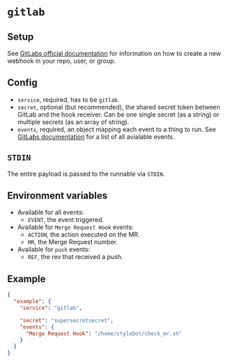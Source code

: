 `gitlab`
========

Setup
-----

See [GitLabs official documentation](https://gitlab.com/help/user/project/integrations/webhooks) for information on how to create a new webhook in your repo, user, or group.

Config
------

* `service`, required, has to be `gitlab`.
* `secret`, optional (but recommended), the shared secret token between GitLab and the hook receiver. Can be one single secret (as a string) or multiple secrets (as an array of string).
* `events`, required, an object mapping each event to a thing to run. See [GitLabs documentation](https://gitlab.com/help/user/project/integrations/webhooks) for a list of all avialable events.

`STDIN`
-------

The entire payload is passed to the runnable via `STDIN`.

Environment variables
---------------------

* Available for all events:
  * `EVENT`, the event triggered.
* Available for `Merge Request Hook` events:
  * `ACTION`, the action executed on the MR.
  * `MR`, the Merge Request number.
* Available for `push` events:
  * `REF`, the rev that received a push.

Example
-------

```json
{
  "example": {
    "service": "gitlab",

    "secret": "supersecretsecret",
    "events": {
      "Merge Request Hook": "/home/stylebot/check_mr.sh"
    }
  }
}
```
